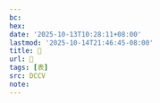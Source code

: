 ```yaml
---
bc:
hex:
date: '2025-10-13T10:28:11+08:00'
lastmod: '2025-10-14T21:46:45-08:00'
title: 􁫪
url: 􁫪
tags: [表]
src: DCCV
note:
---
```


